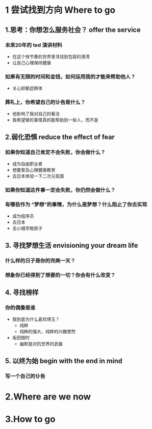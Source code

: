 # 1 尝试找到方向 Where to go
## 1.思考：你想怎么服务社会？ offer the service

### 未来20年的 ted 演讲材料
- 在这个快节奏的世界里寻找到包容的港湾
- 让自己心理保持健康

### 如果有无限的时间和金钱，如何运用我的才能来帮助他人？
- 关心抑郁症群体

### 葬礼上，你希望自己的讣告是什么？
- 他影响了我对自己的看法
- 我希望做的事情真的能帮助到一些人，而不是


## 2.弱化恐惧 reduce the effect of fear
### 如果你知道自己肯定不会失败，你会做什么？
- 成为自由职业者
- 想要普及心理健康教育
- 去日本体验一下二次元氛围
### 如果你知道这件事一定会失败，你仍然会做什么？


### 有哪些作为 “梦想”的事情，为什么是梦想？什么阻止了你去实现
- 成为程序员
- 去日本
- 去小城市租房子

## 3. 寻找梦想生活 envisioning your dream life
### 什么样的日子是你的完美一天？
 
### 想象你已经得到了想要的一切？你会有什么改变？


## 4. 寻找榜样
### 你的偶像是谁
- 我到底为什么喜欢埼玉？
	- 纯粹
	- 纯粹的强大，纯粹的兴趣使然
- 坂田银时
	- 幽默是对抗世界的武器


## 5. 以终为始 begin with the end in mind

### 写一个自己的讣告



# 2.Where  are we now


# 3.How to go 